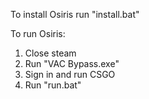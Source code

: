 To install Osiris run "install.bat"

To run Osiris:
1. Close steam
2. Run "VAC Bypass.exe"
3. Sign in and run CSGO
4. Run "run.bat"